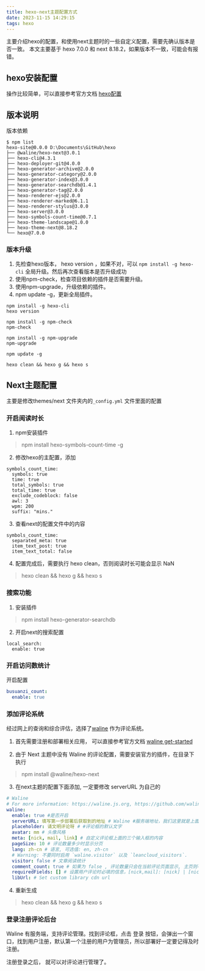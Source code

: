 ```yaml
---
title: hexo-next主题配置方式
date: 2023-11-15 14:29:15
tags: hexo
---
```


主要介绍hexo的配置，和使用next主题时的一些自定义配置，需要先确认版本是否一致。
本文主要基于 hexo 7.0.0 和 next 8.18.2，如果版本不一致，可能会有报错。

<!-- more -->


## hexo安装配置

操作比较简单，可以直接参考官方文档  [hexo配置](https://hexo.io/zh-cn/docs/configuration)


## 版本说明

版本依赖

````properties
$ npm list
hexo-site@0.0.0 D:\Documents\GitHub\hexo
├── @waline/hexo-next@3.0.1
├── hexo-cli@4.3.1
├── hexo-deployer-git@4.0.0
├── hexo-generator-archive@2.0.0
├── hexo-generator-category@2.0.0
├── hexo-generator-index@3.0.0
├── hexo-generator-searchdb@1.4.1
├── hexo-generator-tag@2.0.0
├── hexo-renderer-ejs@2.0.0
├── hexo-renderer-marked@6.1.1
├── hexo-renderer-stylus@3.0.0
├── hexo-server@3.0.0
├── hexo-symbols-count-time@0.7.1
├── hexo-theme-landscape@1.0.0
├── hexo-theme-next@8.18.2
└── hexo@7.0.0

````

### 版本升级

1. 先检查hexo版本， hexo version ，如果不对，可以 `npm install -g hexo-cli` 全局升级。然后再次查看版本是否升级成功
2. 使用npm-check，检查项目依赖的插件是否需要升级。
3. 使用npm-upgrade，升级依赖的插件。
4. npm update -g，更新全局插件。

```shell
npm install -g hexo-cli
hexo version

npm install -g npm-check
npm-check

npm install -g npm-upgrade
npm-upgrade

npm update -g

hexo clean && hexo g && hexo s
```

## Next主题配置
主要是修改themes/next 文件夹内的`_config.yml` 文件里面的配置

### 开启阅读时长
1. npm安装插件

> npm install hexo-symbols-count-time -g

2. 修改hexo的主配置，添加

```
symbols_count_time:
  symbols: true
  time: true
  total_symbols: true
  total_time: true
  exclude_codeblock: false
  awl: 3
  wpm: 200
  suffix: "mins."
```
3. 查看next的配置文件中的内容

```
symbols_count_time:
  separated_meta: true
  item_text_post: true
  item_text_total: false
```
4. 配置完成后，需要执行 hexo clean，否则阅读时长可能会显示 NaN

>  hexo clean && hexo g && hexo s

### 搜索功能

1. 安装插件 

> npm install hexo-generator-searchdb

2. 开启next的搜索配置

```properties
local_search:
  enable: true

```

### 开启访问数统计

开启配置

```yaml
busuanzi_count:
  enable: true
```

### 添加评论系统

经过网上的查询和综合评估，选择了[waline](https://waline.js.org/guide/get-started/) 作为评论系统。

1. 首先需要注册和部署相关应用， 可以直接参考官方文档 [waline get-started](https://waline.js.org/guide/get-started/)

2. 由于 Next 主题中没有 Waline 的评论配置，需要安装官方的插件，在目录下执行

> npm install @waline/hexo-next

3. 在next主题的配置下面添加, 一定要修改 serverURL 为自己的

```yaml
# Waline
# For more information: https://waline.js.org, https://github.com/walinejs/waline
waline:
  enable: true #是否开启
  serverURL: 填写第一步部署后获取到的地址 # Waline #服务端地址，我们这里就是上面部署的 Vercel 地址
  placeholder: 请文明评论呀 # #评论框的默认文字
  avatar: mm # 头像风格
  meta: [nick, mail, link] # 自定义评论框上面的三个输入框的内容
  pageSize: 10 # 评论数量多少时显示分页
  lang: zh-cn # 语言, 可选值: en, zh-cn
  # Warning: 不要同时启用 `waline.visitor` 以及 `leancloud_visitors`.
  visitor: false # 文章阅读统计
  comment_count: true # 如果为 false , 评论数量只会在当前评论页面显示, 主页则不显示
  requiredFields: [] # 设置用户评论时必填的信息，[nick,mail]: [nick] | [nick, mail]
  libUrl: # Set custom library cdn url

```

4. 重新生成

>  hexo clean && hexo g && hexo s

### 登录注册评论后台

Waline 有服务端，支持评论管理。找到评论框，点击 登录 按钮，会弹出一个窗口，找到用户注册，默认第一个注册的用户为管理员，所以部署好一定要记得及时注册。

注册登录之后， 就可以对评论进行管理了。


